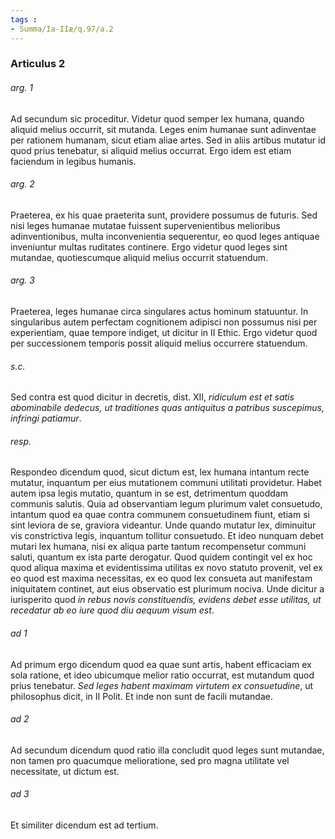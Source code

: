 ```yaml
---
tags : 
- Summa/Ia-IIæ/q.97/a.2
---
```


### Articulus 2

###### arg. 1
Ad secundum sic proceditur. Videtur quod semper lex humana, quando aliquid melius occurrit, sit mutanda. Leges enim humanae sunt adinventae per rationem humanam, sicut etiam aliae artes. Sed in aliis artibus mutatur id quod prius tenebatur, si aliquid melius occurrat. Ergo idem est etiam faciendum in legibus humanis.

###### arg. 2
Praeterea, ex his quae praeterita sunt, providere possumus de futuris. Sed nisi leges humanae mutatae fuissent supervenientibus melioribus adinventionibus, multa inconvenientia sequerentur, eo quod leges antiquae inveniuntur multas ruditates continere. Ergo videtur quod leges sint mutandae, quotiescumque aliquid melius occurrit statuendum.

###### arg. 3
Praeterea, leges humanae circa singulares actus hominum statuuntur. In singularibus autem perfectam cognitionem adipisci non possumus nisi per experientiam, quae tempore indiget, ut dicitur in II Ethic. Ergo videtur quod per successionem temporis possit aliquid melius occurrere statuendum.

###### s.c.
Sed contra est quod dicitur in decretis, dist. XII, *ridiculum est et satis abominabile dedecus, ut traditiones quas antiquitus a patribus suscepimus, infringi patiamur*.

###### resp.
Respondeo dicendum quod, sicut dictum est, lex humana intantum recte mutatur, inquantum per eius mutationem communi utilitati providetur. Habet autem ipsa legis mutatio, quantum in se est, detrimentum quoddam communis salutis. Quia ad observantiam legum plurimum valet consuetudo, intantum quod ea quae contra communem consuetudinem fiunt, etiam si sint leviora de se, graviora videantur. Unde quando mutatur lex, diminuitur vis constrictiva legis, inquantum tollitur consuetudo. Et ideo nunquam debet mutari lex humana, nisi ex aliqua parte tantum recompensetur communi saluti, quantum ex ista parte derogatur. Quod quidem contingit vel ex hoc quod aliqua maxima et evidentissima utilitas ex novo statuto provenit, vel ex eo quod est maxima necessitas, ex eo quod lex consueta aut manifestam iniquitatem continet, aut eius observatio est plurimum nociva. Unde dicitur a iurisperito quod *in rebus novis constituendis, evidens debet esse utilitas, ut recedatur ab eo iure quod diu aequum visum est*.

###### ad 1
Ad primum ergo dicendum quod ea quae sunt artis, habent efficaciam ex sola ratione, et ideo ubicumque melior ratio occurrat, est mutandum quod prius tenebatur. *Sed leges habent maximam virtutem ex consuetudine*, ut philosophus dicit, in II Polit. Et inde non sunt de facili mutandae.

###### ad 2
Ad secundum dicendum quod ratio illa concludit quod leges sunt mutandae, non tamen pro quacumque melioratione, sed pro magna utilitate vel necessitate, ut dictum est.

###### ad 3
Et similiter dicendum est ad tertium.


